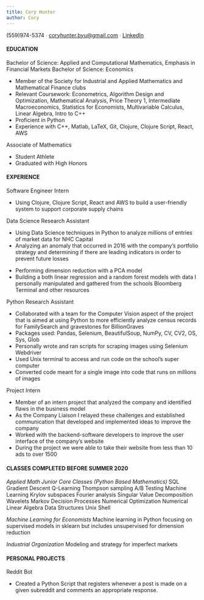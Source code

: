 ```yaml
---
title: Cory Hunter
author: Cory
---
```

(559)974-5374 ∙ <coryhunter.byu@gmail.com> ∙ [LinkedIn](linkedin.com/in/coryrhunter)  

#### EDUCATION

Bachelor of Science: Applied and Computational Mathematics, Emphasis in Financial Markets
Bachelor of Science: Economics          
  * Member of the Society for Industrial and Applied Mathematics and Mathematical Finance clubs  
  * Relevant Coursework: Econometrics, Algorithm Design and Optimization, Mathematical Analysis, Price Theory 1, Intermediate Macroeconomics, Statistics for Economists, Multivariable Calculus, Linear Algebra, Intro to C++  
  * Proficient in Python  
  * Experience with C++, Matlab, LaTeX, Git, Clojure, Clojure Script, React, AWS  

Associate of Mathematics
  * Student Athlete  
  * Graduated with High Honors  

#### EXPERIENCE
Software Engineer Intern
  + Using Clojure, Clojure Script, React and AWS to build a user-friendly system to support corporate supply chains  

Data Science Research Assistant 	
  + Using Data Science techniques in Python to analyze millions of entries of market data for NHC Capital    
  + Analyzing an anomaly that occurred in 2016 with the company’s portfolio strategy and determining if there   are leading indicators in order to prevent future losses    
  * Performing dimension reduction with a PCA model  
  * Building a both linear regression and a random forest models with data I personally manipulated and gathered from the schools Bloomberg Terminal and other resources  

Python Research Assistant
  * Collaborated with a team for the Computer Vision aspect of the project that is aimed at using Python to more efficiently analyze census records for FamilySearch and gravestones for BillionGraves  
  * Packages used: Pandas, Selenium, BeautifulSoup, NumPy, CV, CV2, OS, Sys, Glob  
  * Personally wrote and ran scripts for scraping images using Selenium Webdriver  
  * Used Unix terminal to access and run code on the school’s super computer  
  * Converted code meant for a single image into code that runs on millions of images  

Project Intern
  * Member of an intern project that analyzed the company and identified flaws in the business model  
  * As the Company Liaison I relayed these challenges and established communication that developed and implemented ideas to improve the company  
  * Worked with the backend-software developers to improve the user interface of the company’s website  
  * During the project we were able to take their website from less than 10 ads to over 1500  

#### CLASSES COMPLETED BEFORE SUMMER 2020

*Applied Math Junior Core Classes (Python Based Mathematics)*
SQL
Gradient Descent
Q-Learning
Thompson sampling
A/B Testing	Machine Learning
Krylov subspaces
Fourier analysis
Singular Value Decomposition
Wavelets	Markov Decision Processes
Numerical Optimization
Numerical Linear Algebra
Data Structures
Unix Shell

*Machine Learning for Economists*
  Machine learning in Python focusing on supervised models in sklearn but includes unsupervised for dimension reduction

*Industrial Organization*
   Modeling and strategy for imperfect markets

#### PERSONAL PROJECTS

Reddit Bot
  * Created a Python Script that registers whenever a post is made on a given subreddit and comments an appropriate response.
